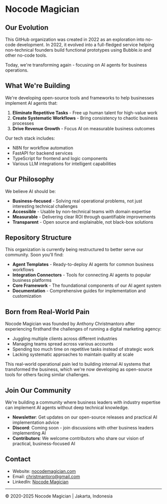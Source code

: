 # Nocode Magician

## Our Evolution

This GitHub organization was created in 2022 as an exploration into no-code development. In 2022, it evolved into a full-fledged service helping non-technical founders build functional prototypes using Bubble.io and other no-code tools.

Today, we're transforming again - focusing on AI agents for business operations.

## What We're Building

We're developing open-source tools and frameworks to help businesses implement AI agents that:

1. **Eliminate Repetitive Tasks** - Free up human talent for high-value work
2. **Create Systematic Workflows** - Bring consistency to chaotic business processes
3. **Drive Revenue Growth** - Focus AI on measurable business outcomes

Our tech stack includes:
- N8N for workflow automation
- FastAPI for backend services
- TypeScript for frontend and logic components
- Various LLM integrations for intelligent capabilities

## Our Philosophy

We believe AI should be:
- **Business-focused** - Solving real operational problems, not just interesting technical challenges
- **Accessible** - Usable by non-technical teams with domain expertise
- **Measurable** - Delivering clear ROI through quantifiable improvements
- **Transparent** - Open source and explainable, not black-box solutions

## Repository Structure

This organization is currently being restructured to better serve our community. Soon you'll find:

- **Agent Templates** - Ready-to-deploy AI agents for common business workflows
- **Integration Connectors** - Tools for connecting AI agents to popular business platforms
- **Core Framework** - The foundational components of our AI agent system
- **Documentation** - Comprehensive guides for implementation and customization

## Born from Real-World Pain

Nocode Magician was founded by Anthony Christmantoro after experiencing firsthand the challenges of running a digital marketing agency:

- Juggling multiple clients across different industries
- Managing teams spread across various accounts
- Spending too much time on repetitive tasks instead of strategic work
- Lacking systematic approaches to maintain quality at scale

This real-world operational pain led to building internal AI systems that transformed the business, which we're now developing as open-source tools for others facing similar challenges.

## Join Our Community

We're building a community where business leaders with industry expertise can implement AI agents without deep technical knowledge.

- **Newsletter**: Get updates on our open-source releases and practical AI implementation advice
- **Discord**: Coming soon - join discussions with other business leaders implementing AI
- **Contributors**: We welcome contributors who share our vision of practical, business-focused AI

## Contact

- Website: [nocodemagician.com](https://nocodemagician.com)
- Email: [christmantoro@gmail.com](mailto:christmantoro@gmail.com)
- LinkedIn: [Nocode Magician](https://www.linkedin.com/company/nocodemagician/)

---

© 2020-2025 Nocode Magician | Jakarta, Indonesia
